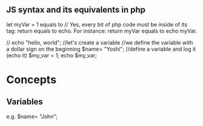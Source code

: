 ## JS syntax and its equivalents in php

let myVar = 1 equals to <?php $myVar=1 ?> // Yes, every bit of php code must be inside of its tag: <?php (code goes here) ?>
return equals to echo. For instance:
return myVar equals to echo myVar.

// echo "hello, world";
//let's create a variable
//we define the variable with a dollar sign on the beginning
$name= "Yoshi";
//define a variable and log it (echo it)
$my_var = 1;
echo $my_var;

# Concepts

## Variables

e.g. $name= "John";
